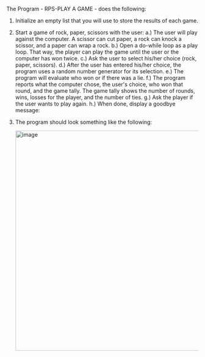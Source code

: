The Program - RPS-PLAY A GAME - does the following: 
1. Initialize an empty list that you will use to store the results of each game.
2.  Start a game of rock, paper, scissors with the user:
    a.) The user will play against the computer. A scissor can cut paper, a rock can knock a scissor, and a paper can wrap a rock.
    b.) Open a do-while loop as a play loop. That way, the player can play the game until the user or the computer has won twice.
    c.) Ask the user to select his/her choice (rock, paper, scissors).
    d.) After the user has entered his/her choice, the program uses a random number generator for its selection.
    e.) The program will evaluate who won or if there was a lie.
    f.) The program reports what the computer chose, the user's choice, who won that round, and the game tally.
        The game tally shows the number of rounds, wins, losses for the player, and the number of ties.
    g.) Ask the player if the user wants to play again.
    h.) When done, display a goodbye message:
3. The program should look something like the following:

   <img width="865" height="577" alt="image" src="https://github.com/user-attachments/assets/9f3b1d63-67a7-4087-935a-2fa7927c87c5" />


